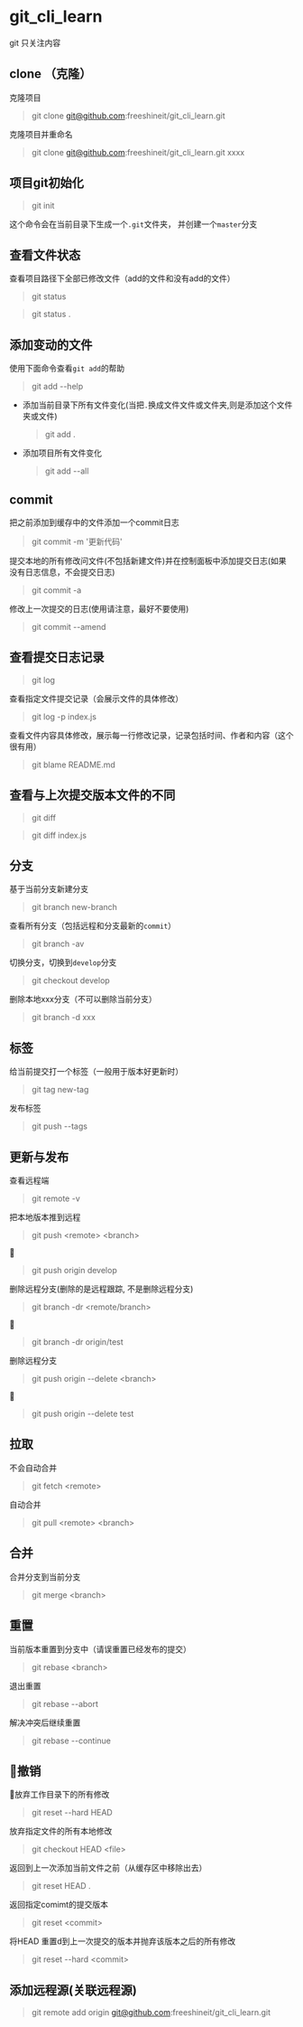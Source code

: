 # git_cli_learn

git 只关注内容

## clone （克隆）

克隆项目

>   git clone git@github.com:freeshineit/git_cli_learn.git

克隆项目并重命名

>   git clone git@github.com:freeshineit/git_cli_learn.git  xxxx

## 项目git初始化 

>   git init

这个命令会在当前目录下生成一个`.git`文件夹， 并创建一个`master`分支

## 查看文件状态

查看项目路径下全部已修改文件（add的文件和没有add的文件）

> git status

> git status .

## 添加变动的文件

使用下面命令查看`git add`的帮助

> git add --help

+   添加当前目录下所有文件变化(当把`.`换成文件文件或文件夹,则是添加这个文件夹或文件)
    >   git add .

+   添加项目所有文件变化
    > git add --all

## commit

把之前添加到缓存中的文件添加一个commit日志

>   git commit -m '更新代码'

提交本地的所有修改问文件(不包括新建文件)并在控制面板中添加提交日志(如果没有日志信息，不会提交日志)

>   git commit -a

修改上一次提交的日志(使用请注意，最好不要使用)

>   git commit --amend


## 查看提交日志记录

>   git log

查看指定文件提交记录（会展示文件的具体修改）
>   git log -p index.js

查看文件内容具体修改，展示每一行修改记录，记录包括时间、作者和内容（这个很有用）
>   git blame README.md

## 查看与上次提交版本文件的不同

>   git diff

>   git diff index.js

## 分支

基于当前分支新建分支
>   git branch new-branch

查看所有分支（包括远程和分支最新的`commit`）
>   git branch -av

切换分支，切换到`develop`分支
>   git checkout develop

删除本地xxx分支（不可以删除当前分支）
>   git branch -d xxx

## 标签

给当前提交打一个标签（一般用于版本好更新时）
>   git tag new-tag

发布标签
>   git push --tags

## 更新与发布

查看远程端
>   git remote -v

把本地版本推到远程
>   git push \<remote\> \<branch\>

🌰

>   git push origin develop

删除远程分支(删除的是远程跟踪, 不是删除远程分支)

>   git branch -dr <remote/branch>

🌰
>   git branch -dr origin/test

删除远程分支
>   git push origin --delete \<branch\>

🌰
>   git push origin --delete test


## 拉取

不会自动合并
>   git fetch \<remote\>

自动合并
>   git pull \<remote\> \<branch\>

## 合并


合并分支到当前分支
>   git merge \<branch\>

## 重置

当前版本重置到分支中（请误重置已经发布的提交）
>   git rebase \<branch\>

退出重置
>   git rebase --abort

解决冲突后继续重置
>   git rebase --continue



## 撤销

放弃工作目录下的所有修改
>   git reset --hard HEAD

放弃指定文件的所有本地修改
>   git checkout HEAD \<file\>

返回到上一次添加当前文件之前（从缓存区中移除出去）
>   git reset HEAD .

返回指定comimt的提交版本
>   git reset \<commit\>

将HEAD 重置d到上一次提交的版本并抛弃该版本之后的所有修改
>   git reset --hard \<commit\>


## 添加远程源(关联远程源)

>   git remote add origin git@github.com:freeshineit/git_cli_learn.git



    
